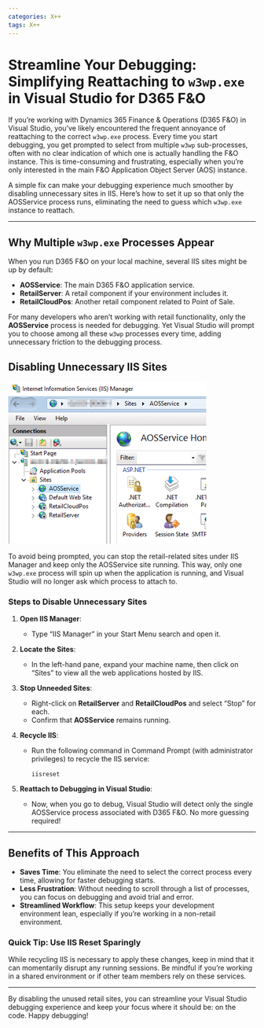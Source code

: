 ```yaml
---
categories: X++
tags: X++
---
```

# Streamline Your Debugging: Simplifying Reattaching to `w3wp.exe` in Visual Studio for D365 F&O

If you’re working with Dynamics 365 Finance & Operations (D365 F&O) in Visual Studio, you’ve likely encountered the frequent annoyance of reattaching to the correct `w3wp.exe` process. Every time you start debugging, you get prompted to select from multiple `w3wp` sub-processes, often with no clear indication of which one is actually handling the F&O instance. This is time-consuming and frustrating, especially when you’re only interested in the main F&O Application Object Server (AOS) instance.

A simple fix can make your debugging experience much smoother by disabling unnecessary sites in IIS. Here’s how to set it up so that only the AOSService process runs, eliminating the need to guess which `w3wp.exe` instance to reattach.

---

## Why Multiple `w3wp.exe` Processes Appear

When you run D365 F&O on your local machine, several IIS sites might be up by default:
- **AOSService**: The main D365 F&O application service.
- **RetailServer**: A retail component if your environment includes it.
- **RetailCloudPos**: Another retail component related to Point of Sale.

For many developers who aren’t working with retail functionality, only the **AOSService** process is needed for debugging. Yet Visual Studio will prompt you to choose among all these `w3wp` processes every time, adding unnecessary friction to the debugging process.

## Disabling Unnecessary IIS Sites

![context helper](/img/posts/iis-disabled-sites.png)

To avoid being prompted, you can stop the retail-related sites under IIS Manager and keep only the AOSService site running. This way, only one `w3wp.exe` process will spin up when the application is running, and Visual Studio will no longer ask which process to attach to.

### Steps to Disable Unnecessary Sites

1. **Open IIS Manager**:
   - Type “IIS Manager” in your Start Menu search and open it.

2. **Locate the Sites**:
   - In the left-hand pane, expand your machine name, then click on “Sites” to view all the web applications hosted by IIS.

3. **Stop Unneeded Sites**:
   - Right-click on **RetailServer** and **RetailCloudPos** and select “Stop” for each.
   - Confirm that **AOSService** remains running.

4. **Recycle IIS**:
   - Run the following command in Command Prompt (with administrator privileges) to recycle the IIS service:
     ```shell
     iisreset
     ```

5. **Reattach to Debugging in Visual Studio**:
   - Now, when you go to debug, Visual Studio will detect only the single AOSService process associated with D365 F&O. No more guessing required!

---

## Benefits of This Approach

- **Saves Time**: You eliminate the need to select the correct process every time, allowing for faster debugging starts.
- **Less Frustration**: Without needing to scroll through a list of processes, you can focus on debugging and avoid trial and error.
- **Streamlined Workflow**: This setup keeps your development environment lean, especially if you’re working in a non-retail environment.

### Quick Tip: Use IIS Reset Sparingly
While recycling IIS is necessary to apply these changes, keep in mind that it can momentarily disrupt any running sessions. Be mindful if you’re working in a shared environment or if other team members rely on these services.

---

By disabling the unused retail sites, you can streamline your Visual Studio debugging experience and keep your focus where it should be: on the code. Happy debugging!
